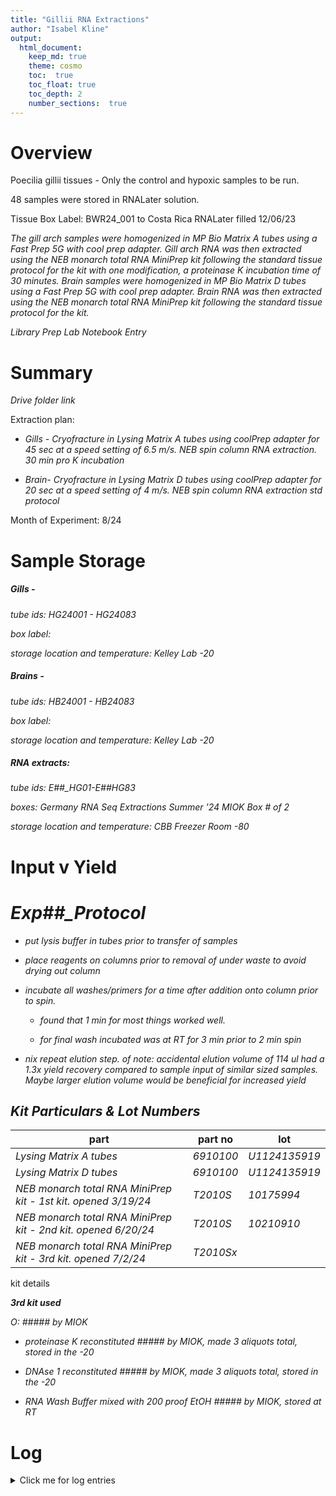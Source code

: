 ```yaml
---
title: "Gillii RNA Extractions"
author: "Isabel Kline"
output:  
  html_document:
    keep_md: true
    theme: cosmo
    toc:  true
    toc_float: true
    toc_depth: 2
    number_sections:  true
---
```




# Overview

Poecilia gillii tissues - Only the control and hypoxic samples to be run.

48 samples were stored in RNALater solution.

Tissue Box Label: BWR24_001 to Costa Rica RNALater filled 12/06/23

*The gill arch samples were homogenized in MP Bio Matrix A tubes using a Fast Prep 5G with cool prep adapter. Gill arch RNA was then extracted using the NEB monarch total RNA MiniPrep kit following the standard tissue protocol for the kit with one modification, a proteinase K incubation time of 30 minutes. Brain samples were homogenized in MP Bio Matrix D tubes using a Fast Prep 5G with cool prep adapter. Brain RNA was then extracted using the NEB monarch total RNA MiniPrep kit following the standard tissue protocol for the kit.*

*Library Prep Lab Notebook Entry*

# Summary

*Drive folder link*

Extraction plan:

-   *Gills - Cryofracture in Lysing Matrix A tubes using coolPrep adapter for 45 sec at a speed setting of 6.5 m/s. NEB spin column RNA extraction. 30 min pro K incubation*

-   *Brain- Cryofracture in Lysing Matrix D tubes using coolPrep adapter for 20 sec at a speed setting of 4 m/s. NEB spin column RNA extraction std protocol*

Month of Experiment: 8/24

# Sample Storage

##### *Gills -*

*tube ids: HG24001 - HG24083*

*box label:*

*storage location and temperature: Kelley Lab -20*

##### *Brains -*

*tube ids: HB24001 - HB24083*

*box label:*

*storage location and temperature: Kelley Lab -20*

##### *RNA extracts:*

*tube ids: E##\_HG01-E##HG83*

*boxes: Germany RNA Seq Extractions Summer '24 MIOK Box \# of 2*

*storage location and temperature: CBB Freezer Room -80*

# Input v Yield



# *Exp##\_Protocol*

-   *put lysis buffer in tubes prior to transfer of samples*

-   *place reagents on columns prior to removal of under waste to avoid drying out column*

-   *incubate all washes/primers for a time after addition onto column prior to spin.*

    -   *found that 1 min for most things worked well.*

    -   *for final wash incubated was at RT for 3 min prior to 2 min spin*

-   *nix repeat elution step. of note: accidental elution volume of 114 ul had a 1.3x yield recovery compared to sample input of similar sized samples. Maybe larger elution volume would be beneficial for increased yield*

## *Kit Particulars & Lot Numbers*

| part                                                           | part no   | lot           |
|---------------------------------------|-----------------|-----------------|
| *Lysing Matrix A tubes*                                        | *6910100* | *U1124135919* |
| *Lysing Matrix D tubes*                                        | *6910100* | *U1124135919* |
| *NEB monarch total RNA MiniPrep kit - 1st kit. opened 3/19/24* | *T2010S*  | *10175994*    |
| *NEB monarch total RNA MiniPrep kit - 2nd kit. opened 6/20/24* | *T2010S*  | *10210910*    |
| *NEB monarch total RNA MiniPrep kit - 3rd kit. opened 7/2/24*  | *T2010Sx* |               |

kit details

***3rd kit used***

*O: \##### by MIOK*

-   *proteinase K reconstituted \##### by MIOK, made 3 aliquots total, stored in the -20*

-   *DNAse 1 reconstituted \##### by MIOK, made 3 aliquots total, stored in the -20*

-   *RNA Wash Buffer mixed with 200 proof EtOH \##### by MIOK, stored at RT*

# Log

<details>

<summary>Click me for log entries</summary>

### 08/00/2024

#### Plan for extractions

-   "bury" the sample in the lysing matrix A garnet flakes. Observed supernatant that was less clear then the 1st batch juvenile supernatants post cryofracture

-   add buffers (priming buff, wash buff) on top of columns prior to removing waste below to avoid drying out the columns.

-   

</details>
